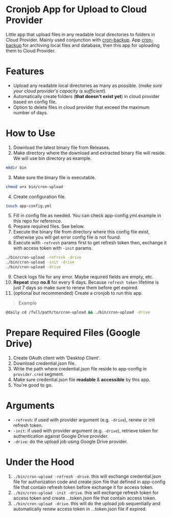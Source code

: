 # Cronjob App for Upload to Cloud Provider
Little app that upload files in any readable local directories to folders in Cloud Provider. Mainly used conjunction
with [cron-backup](https://github.com/mdanialr/cron-backup).
App [cron-backup](https://github.com/mdanialr/cron-backup) for archiving local files and database, then this app
for uploading them to Cloud Provider.

# Features
* Upload any readable local directories as many as possible. (_make sure your cloud provider's capacity is sufficient_).
* Automatically create folders (**that doesn't exist yet**) in cloud provider based on config file.
* Option to delete files in cloud provider that exceed the maximum number of days.

# How to Use
1. Download the latest binary file from Releases.
2. Make directory where the download and extracted binary file will reside. We will use bin directory as example.
```bash
mkdir bin
```
3. Make sure the binary file is executable.
```bash
chmod u+x bin/cron-upload
```
4. Create configuration file.
```bash
touch app-config.yml
```
5. Fill in config file as needed. You can check app-config.yml.example in this repo for reference.
6. Prepare required files. See below.
7. Execute the binary file from directory where this config file exist, otherwise you will get error config file is not found.
8. Execute with `-refresh` params first to get refresh token then, exchange it with access token with `-init` params.
```bash
./bin/cron-upload -refresh -drive
./bin/cron-upload -init -drive
./bin/cron-upload -drive
```
9. Check logs file for any error. Maybe required fields are empty, etc.
10. __Repeat__ step __no.8__ for every 6 days. Because `refresh token` lifetime is just 7 days so make sure to renew them before get expired.
11. (optional but recommended) Create a cronjob to run this app.
> Example
```bash
@daily cd /full/path/to/cron-upload && ./bin/cron-upload -drive
```

# Prepare Required Files (Google Drive)
1. Create OAuth client with 'Desktop Client'.
2. Download credential.json file.
3. Write the path where credential.json file reside to app-config in `provider.cred` segment.
4. Make sure credential.json file **readable** & **accessible** by this app.
5. You're good to go.

# Arguments
* `-refresh`: if used with provider argument (e.g. `-drive`), renew or init refresh token.
* `-init`: if used with provider argument (e.g. `-drive`), retrieve token for authentication against Google Drive provider.
* `-drive`: do the upload job using Google Drive provider.

# Under the Hood
1. `./bin/cron-upload -refresh -drive`. this will exchange credential.json file for authorization code and create json file that defined in app-config file that contain refresh token before exchange it for access token.
2. `./bin/cron-upload -init -drive`. this will exchange refresh token for access token and create ...token.json file that contain access token.
3. `./bin/cron-upload -drive`. this will do the upload job sequentially and automatically renew access token in ...token.json file if expired.